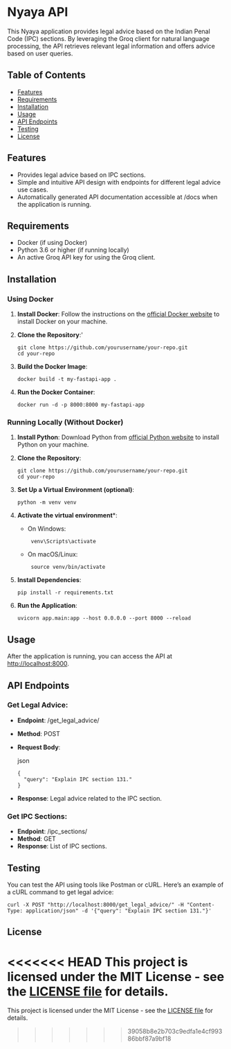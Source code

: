# Nyaya API

This Nyaya application provides legal advice based on the Indian Penal Code (IPC) sections. By leveraging the Groq client for natural language processing, the API retrieves relevant legal information and offers advice based on user queries.

## Table of Contents

- [Features](#features)
- [Requirements](#requirements)
- [Installation](#installation)
- [Usage](#usage)
- [API Endpoints](#api-endpoints)
- [Testing](#testing)
- [License](#license)

## Features

- Provides legal advice based on IPC sections.
- Simple and intuitive API design with endpoints for different legal advice use cases.
- Automatically generated API documentation accessible at /docs when the application is running.

## Requirements

- Docker (if using Docker)
- Python 3.6 or higher (if running locally)
- An active Groq API key for using the Groq client.

## Installation

### Using Docker
1. **Install Docker**: Follow the instructions on the [official Docker website](https://www.docker.com/get-started) to install Docker on your machine.
2. **Clone the Repository**:'
   
   ```
   git clone https://github.com/yourusername/your-repo.git
   cd your-repo
   ```  
4. **Build the Docker Image**:
   
   ```
   docker build -t my-fastapi-app .
   ```
6. **Run the Docker Container**:
   
   ```
   docker run -d -p 8000:8000 my-fastapi-app
   ```
      
### Running Locally (Without Docker)
1. **Install Python**: Download Python from [official Python website](https://www.python.org/downloads/) to install Python on your machine.
2. **Clone the Repository**:
   
   ```
   git clone https://github.com/yourusername/your-repo.git
   cd your-repo
   ```
4. **Set Up a Virtual Environment (optional)**:
   
   ```
   python -m venv venv
   ```
6. **Activate the virtual environment***:
   - On Windows:
     
     ```
      venv\Scripts\activate
     ```
   - On macOS/Linux:
     
     ```
      source venv/bin/activate
     ```
7. **Install Dependencies**:
   
   ```
   pip install -r requirements.txt
   ```
9. **Run the Application**:
    
    ```
   uvicorn app.main:app --host 0.0.0.0 --port 8000 --reload
    ```

## Usage

After the application is running, you can access the API at [http://localhost:8000](http://localhost:8000).

## API Endpoints

### Get Legal Advice: 
- **Endpoint**: /get_legal_advice/
- **Method**: POST
- **Request Body**:
  
   json
   ```
   {
     "query": "Explain IPC section 131."
   }
   ```
- **Response**: Legal advice related to the IPC section.
  
### Get IPC Sections:
- **Endpoint**: /ipc_sections/
- **Method**: GET
- **Response**: List of IPC sections.

## Testing

You can test the API using tools like Postman or cURL. Here’s an example of a cURL command to get legal advice:

```
curl -X POST "http://localhost:8000/get_legal_advice/" -H "Content-Type: application/json" -d '{"query": "Explain IPC section 131."}'
```

## License

<<<<<<< HEAD
This project is licensed under the MIT License - see the [LICENSE file](/LICENSE.txt) for details.
=======
This project is licensed under the MIT License - see the [LICENSE file](/LICENSE.txt) for details.
>>>>>>> 39058b8e2b703c9edfa1e4cf99386bbf87a9bf18
